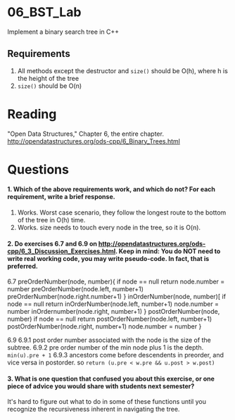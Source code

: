 06_BST_Lab
==============

Implement a binary search tree in C++

Requirements
------------

1. All methods except the destructor and `size()` should be O(h), where h is the height of the tree
2. `size()` should be O(n)

Reading
=======
"Open Data Structures," Chapter 6, the entire chapter. http://opendatastructures.org/ods-cpp/6_Binary_Trees.html

Questions
=========

#### 1. Which of the above requirements work, and which do not? For each requirement, write a brief response.

1. Works. Worst case scenario, they follow the longest route to the bottom of the tree in O(h) time.
2. Works. size needs to touch every node in the tree, so it is O(n).

#### 2. Do exercises 6.7 and 6.9 on http://opendatastructures.org/ods-cpp/6_3_Discussion_Exercises.html. Keep in mind: You do NOT need to write real working code, you may write pseudo-code. In fact, that is preferred.

6.7
preOrderNumber(node, number){
 if node == null return
 node.number = number
 preOrderNumber(node.left, number+1)
 preOrderNumber(node.right.number+1)
}
inOrderNumber(node, number)[
 if node == null return
 inOrderNumber(node.left, number+1)
 node.number = number
 inOrdernumber(node.right, number+1)
}
postOrderNumber(node, number)
 if node == null return
 postOrderNumber(node.left, number+1)
 postOrderNumber(node.right, number+1)
 node.number = number
}

6.9
6.9.1 post order number associated with the node is the size of the subtree.
6.9.2 pre order number of the min node plus 1 is the depth. 
		`min(u).pre + 1`
6.9.3 ancestors come before descendents in preorder, and vice versa in postorder. so 
	`return (u.pre < w.pre && u.post > w.post)`
#### 3. What is one question that confused you about this exercise, or one piece of advice you would share with students next semester?

It's hard to figure out what to do in some of these functions until you recognize the recursiveness inherent in navigating the tree.